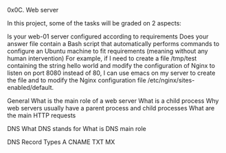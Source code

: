 0x0C. Web server

In this project, some of the tasks will be graded on 2 aspects:

Is your web-01 server configured according to requirements
Does your answer file contain a Bash script that automatically performs commands to configure an Ubuntu machine to fit requirements (meaning without any human intervention)
For example, if I need to create a file /tmp/test containing the string hello world and modify the configuration of Nginx to listen on port 8080 instead of 80, I can use emacs on my server to create the file and to modify the Nginx configuration file /etc/nginx/sites-enabled/default.

General
	What is the main role of a web server
	What is a child process
	Why web servers usually have a parent process and child processes
	What are the main HTTP requests

DNS
	What DNS stands for
	What is DNS main role

DNS Record Types
	A
	CNAME
	TXT
	MX

